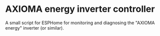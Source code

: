 # AXIOMA energy inverter controller

A small script for ESPHome for monitoring and diagnosing the "AXIOMA energy" inverter (or similar).
